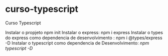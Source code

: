 # curso-typescript
Curso Typescript


Instalar o propjeto npm init
Instalar o express: npm i express
Instalar o types do express como dependencia de desenvolvimento : npm i @types/express -D
Instalar o typescript como dependencia de Desenvolvimento: *npm typescript -D*